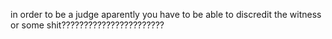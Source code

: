 in order to be a judge aparently you have to be able to discredit the witness or some shit???????????????????????
